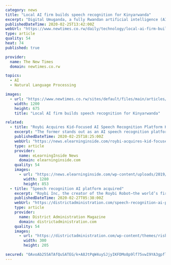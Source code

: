 ```yaml
---
category: news
title: "Local AI firm builds speech recognition for Kinyarwanda"
excerpt: "Digital Umuganda, a fully Rwandan artificial intelligence (AI) firm, is building an automatic speech and voice recognition infrastructure for Kinyarwanda in partnership with Rwanda Utility and Regulatory Authority (RURA). The technology is part of RURA’s joint initiative dubbed KinyaTech with a non-profit behind Firefox web-browser ..."
publishedDateTime: 2020-02-25T13:42:00Z
webUrl: "https://www.newtimes.co.rw/daily/technology/local-ai-firm-builds-speech-recognition-for-kinyarwanda"
type: article
quality: 54
heat: 74
published: true

provider:
  name: The New Times
  domain: newtimes.co.rw

topics:
  - AI
  - Natural Language Processing

images:
  - url: "https://www.newtimes.co.rw/sites/default/files/main/articles/2020/02/20/voice-recog-devices-feature_1200x675_hero_011419_0.jpg"
    width: 1200
    height: 675
    title: "Local AI firm builds speech recognition for Kinyarwanda"

related:
  - title: "Roybi Acquires Kid-Focused AI Speech Recognition Platform KidSense.AI"
    excerpt: "The former stands out as an AI speech recognition platform designed specifically to recognize the voices of children. Details of the deal were not disclosed. “Fusing the KidSense.AI technology with Roybi Robot allows us to offer the most powerful AI engine in language learning in the world,” said founder and CEO Elnaz Sarraf, in a statement."
    publishedDateTime: 2020-02-25T18:25:00Z
    webUrl: "https://news.elearninginside.com/roybi-acquires-kid-focused-ai-speech-recognition-platform-kidsense-ai/"
    type: article
    provider:
      name: eLearningInside News
      domain: elearninginside.com
    quality: 54
    images:
      - url: "https://news.elearninginside.com/wp-content/uploads/2019/07/vmisx2-n.jpg"
        width: 1280
        height: 853
  - title: "Speech recognition AI platform acquired"
    excerpt: "Roybi Inc, the creator of the Roybi Robot—the world’s first AI-powered smart toy that teaches languages and basic STEM skills—has acquired KidSense.AI, the revolutionary technology in children’s embedded automatic speech recognition (ASR) and Edge-AI. KidSense.AI, which initially debuted in 2018 at TechCrunch Disrupt, utilizes the ..."
    publishedDateTime: 2020-02-27T05:38:00Z
    webUrl: "https://districtadministration.com/speech-recognition-ai-platform-acquired/"
    type: article
    provider:
      name: District Administration Magazine
      domain: districtadministration.com
    quality: 54
    images:
      - url: "https://districtadministration.com/wp-content/themes/riskandinsurance/img/icons/icon-newsletter.png"
        width: 300
        height: 205

secured: "OAvoAb255ATAfQuSATEG/k+A8JtPqW4uySJjyIKFDMo8p9lf75vwI9YA3gpflsorX+qVXw07odANPpPXCPPQFQhCrepV0/XqiLJYhUZBpx/3rDeJZyKZQ8kD4X396rF8f09XIryTbBXkCwUBQpqqVKE78qrDnSvHB2tGZnZ5K7UQQXp1UHqdbZ0b9vXjC7PQlQYCH7iS7ynY+SFLa0aqHwrdwAap4lNaAbHgI2C1xGOd62ko6HdbDrES2SCFgfVFK5yVBUjxXOIn25WUr4xhybqAFHwKjOM9KBEGG13H6b3O5ZvFvOm+p9JJxcj8EmS0;GUD+aoAxphy7vwMmxIZwcQ=="
---
```


